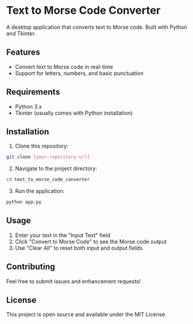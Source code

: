 # Text to Morse Code Converter

A desktop application that converts text to Morse code. Built with Python and Tkinter.

## Features

- Convert text to Morse code in real-time
- Support for letters, numbers, and basic punctuation

## Requirements

- Python 3.x
- Tkinter (usually comes with Python installation)

## Installation

1. Clone this repository:
```bash
git clone [your-repository-url]
```

2. Navigate to the project directory:
```bash
cd text_to_morse_code_converter
```

3. Run the application:
```bash
python app.py
```

## Usage

1. Enter your text in the "Input Text" field
2. Click "Convert to Morse Code" to see the Morse code output
3. Use "Clear All" to reset both input and output fields

## Contributing

Feel free to submit issues and enhancement requests!

## License

This project is open source and available under the MIT License. 

